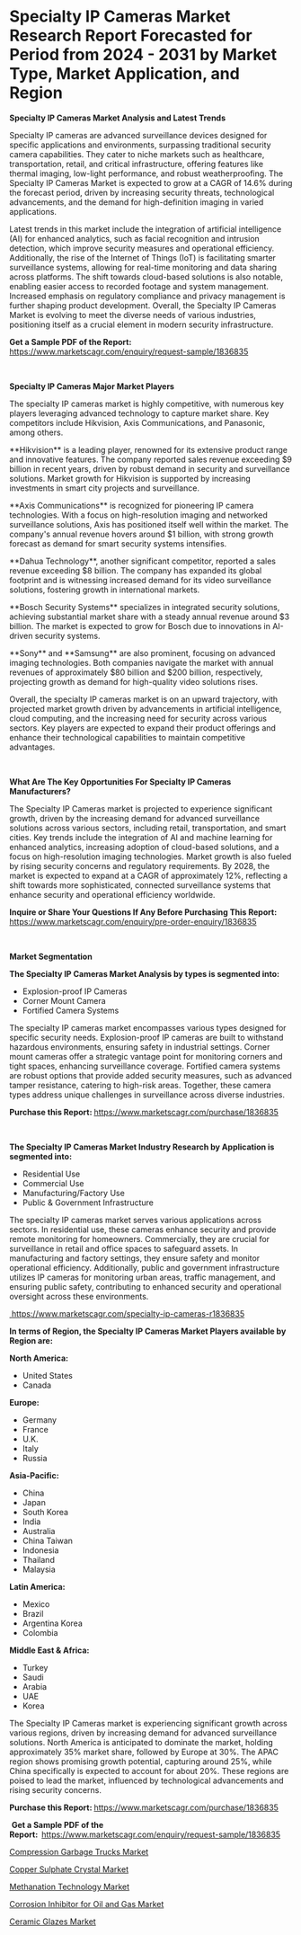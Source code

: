 <p><h1>Specialty IP Cameras Market Research Report Forecasted for Period from 2024 -  2031 by Market Type, Market Application, and Region</h1></p><p><strong>Specialty IP Cameras Market Analysis and Latest Trends</strong></p>
<p><p>Specialty IP cameras are advanced surveillance devices designed for specific applications and environments, surpassing traditional security camera capabilities. They cater to niche markets such as healthcare, transportation, retail, and critical infrastructure, offering features like thermal imaging, low-light performance, and robust weatherproofing. The Specialty IP Cameras Market is expected to grow at a CAGR of 14.6% during the forecast period, driven by increasing security threats, technological advancements, and the demand for high-definition imaging in varied applications. </p><p>Latest trends in this market include the integration of artificial intelligence (AI) for enhanced analytics, such as facial recognition and intrusion detection, which improve security measures and operational efficiency. Additionally, the rise of the Internet of Things (IoT) is facilitating smarter surveillance systems, allowing for real-time monitoring and data sharing across platforms. The shift towards cloud-based solutions is also notable, enabling easier access to recorded footage and system management. Increased emphasis on regulatory compliance and privacy management is further shaping product development. Overall, the Specialty IP Cameras Market is evolving to meet the diverse needs of various industries, positioning itself as a crucial element in modern security infrastructure.</p></p>
<p><strong>Get a Sample PDF of the Report:&nbsp;</strong> <a href="https://www.marketscagr.com/enquiry/request-sample/1836835?utm_campaign=1556&utm_medium=2&utm_source=Github&utm_content=ia&utm_term=16102024&utm_id=specialty-ip-cameras">https://www.marketscagr.com/enquiry/request-sample/1836835</a></p>
<p>&nbsp;</p>
<p><strong>Specialty IP Cameras Major Market Players</strong></p>
<p><p>The specialty IP cameras market is highly competitive, with numerous key players leveraging advanced technology to capture market share. Key competitors include Hikvision, Axis Communications, and Panasonic, among others.</p><p>**Hikvision** is a leading player, renowned for its extensive product range and innovative features. The company reported sales revenue exceeding $9 billion in recent years, driven by robust demand in security and surveillance solutions. Market growth for Hikvision is supported by increasing investments in smart city projects and surveillance.</p><p>**Axis Communications** is recognized for pioneering IP camera technologies. With a focus on high-resolution imaging and networked surveillance solutions, Axis has positioned itself well within the market. The company's annual revenue hovers around $1 billion, with strong growth forecast as demand for smart security systems intensifies.</p><p>**Dahua Technology**, another significant competitor, reported a sales revenue exceeding $8 billion. The company has expanded its global footprint and is witnessing increased demand for its video surveillance solutions, fostering growth in international markets.</p><p>**Bosch Security Systems** specializes in integrated security solutions, achieving substantial market share with a steady annual revenue around $3 billion. The market is expected to grow for Bosch due to innovations in AI-driven security systems.</p><p>**Sony** and **Samsung** are also prominent, focusing on advanced imaging technologies. Both companies navigate the market with annual revenues of approximately $80 billion and $200 billion, respectively, projecting growth as demand for high-quality video solutions rises.</p><p>Overall, the specialty IP cameras market is on an upward trajectory, with projected market growth driven by advancements in artificial intelligence, cloud computing, and the increasing need for security across various sectors. Key players are expected to expand their product offerings and enhance their technological capabilities to maintain competitive advantages.</p></p>
<p>&nbsp;</p>
<p><strong>What Are The Key Opportunities For Specialty IP Cameras Manufacturers?</strong></p>
<p><p>The Specialty IP Cameras market is projected to experience significant growth, driven by the increasing demand for advanced surveillance solutions across various sectors, including retail, transportation, and smart cities. Key trends include the integration of AI and machine learning for enhanced analytics, increasing adoption of cloud-based solutions, and a focus on high-resolution imaging technologies. Market growth is also fueled by rising security concerns and regulatory requirements. By 2028, the market is expected to expand at a CAGR of approximately 12%, reflecting a shift towards more sophisticated, connected surveillance systems that enhance security and operational efficiency worldwide.</p></p>
<p><strong>Inquire or Share Your Questions If Any Before Purchasing This Report:</strong> <a href="https://www.marketscagr.com/enquiry/pre-order-enquiry/1836835?utm_campaign=1556&utm_medium=2&utm_source=Github&utm_content=ia&utm_term=16102024&utm_id=specialty-ip-cameras">https://www.marketscagr.com/enquiry/pre-order-enquiry/1836835</a></p>
<p>&nbsp;</p>
<p><strong>Market Segmentation</strong></p>
<p><strong>The Specialty IP Cameras Market Analysis by types is segmented into:</strong></p>
<p><ul><li>Explosion-proof IP Cameras</li><li>Corner Mount Camera</li><li>Fortified Camera Systems</li></ul></p>
<p><p>The specialty IP cameras market encompasses various types designed for specific security needs. Explosion-proof IP cameras are built to withstand hazardous environments, ensuring safety in industrial settings. Corner mount cameras offer a strategic vantage point for monitoring corners and tight spaces, enhancing surveillance coverage. Fortified camera systems are robust options that provide added security measures, such as advanced tamper resistance, catering to high-risk areas. Together, these camera types address unique challenges in surveillance across diverse industries.</p></p>
<p><strong>Purchase this Report:&nbsp;</strong><a href="https://www.marketscagr.com/purchase/1836835?utm_campaign=1556&utm_medium=2&utm_source=Github&utm_content=ia&utm_term=16102024&utm_id=specialty-ip-cameras">https://www.marketscagr.com/purchase/1836835</a></p>
<p>&nbsp;</p>
<p><strong>The Specialty IP Cameras Market Industry Research by Application is segmented into:</strong></p>
<p><ul><li>Residential Use</li><li>Commercial Use</li><li>Manufacturing/Factory Use</li><li>Public & Government Infrastructure</li></ul></p>
<p><p>The specialty IP cameras market serves various applications across sectors. In residential use, these cameras enhance security and provide remote monitoring for homeowners. Commercially, they are crucial for surveillance in retail and office spaces to safeguard assets. In manufacturing and factory settings, they ensure safety and monitor operational efficiency. Additionally, public and government infrastructure utilizes IP cameras for monitoring urban areas, traffic management, and ensuring public safety, contributing to enhanced security and operational oversight across these environments.</p></p>
<p><a href="https://www.marketscagr.com/specialty-ip-cameras-r1836835?utm_campaign=1556&utm_medium=2&utm_source=Github&utm_content=ia&utm_term=16102024&utm_id=specialty-ip-cameras">&nbsp;https://www.marketscagr.com/specialty-ip-cameras-r1836835</a></p>
<p><strong>In terms of Region, the Specialty IP Cameras Market Players available by Region are:</strong></p>
<p>
    <p> <strong> North America: </strong>
        <ul>
            <li>United States</li>
            <li>Canada</li>
        </ul>
        </p> 
    <p> <strong> Europe: </strong>
        <ul>
            <li>Germany</li>
            <li>France</li>
            <li>U.K.</li>
            <li>Italy</li>
            <li>Russia</li>
        </ul>
        </p> 
    <p> <strong> Asia-Pacific: </strong>
        <ul>
            <li>China</li>
            <li>Japan</li>
            <li>South Korea</li>
            <li>India</li>
            <li>Australia</li>
            <li>China Taiwan</li>
            <li>Indonesia</li>
            <li>Thailand</li>
            <li>Malaysia</li>
        </ul>
        </p> 
    <p> <strong> Latin America: </strong>
        <ul>
            <li>Mexico</li>
            <li>Brazil</li>
            <li>Argentina Korea</li>
            <li>Colombia</li>
        </ul>
        </p> 
    <p> <strong> Middle East & Africa: </strong>
        <ul>
            <li>Turkey</li>
            <li>Saudi</li>
            <li>Arabia</li>
            <li>UAE</li>
            <li>Korea</li>
        </ul>
    </p>
    </p>
<p><p>The Specialty IP Cameras market is experiencing significant growth across various regions, driven by increasing demand for advanced surveillance solutions. North America is anticipated to dominate the market, holding approximately 35% market share, followed by Europe at 30%. The APAC region shows promising growth potential, capturing around 25%, while China specifically is expected to account for about 20%. These regions are poised to lead the market, influenced by technological advancements and rising security concerns.</p></p>
<p><strong>Purchase this Report: </strong><a href="https://www.marketscagr.com/purchase/1836835?utm_campaign=1556&utm_medium=2&utm_source=Github&utm_content=ia&utm_term=16102024&utm_id=specialty-ip-cameras">https://www.marketscagr.com/purchase/1836835</a></p>
<p>&nbsp;<strong>Get a Sample PDF of the Report:&nbsp;&nbsp;</strong><a href="https://www.marketscagr.com/enquiry/request-sample/1836835?utm_campaign=1556&utm_medium=2&utm_source=Github&utm_content=ia&utm_term=16102024&utm_id=specialty-ip-cameras">https://www.marketscagr.com/enquiry/request-sample/1836835</a></p>
<p><strong></strong></p>
<p><p><a href="https://github.com/FassouRP/Market-Research-Report-List-6/blob/main/compression-garbage-trucks-market.md?utm_campaign=1556&utm_medium=2&utm_source=Github&utm_content=ia&utm_term=16102024&utm_id=specialty-ip-cameras">Compression Garbage Trucks Market</a></p><p><a href="https://www.linkedin.com/pulse/investment-opportunities-copper-sulphate-crystal-sector-risk-gqpoc?utm_campaign=1556&utm_medium=2&utm_source=Github&utm_content=ia&utm_term=16102024&utm_id=specialty-ip-cameras">Copper Sulphate Crystal Market</a></p><p><a href="https://www.linkedin.com/pulse/navigating-global-methanation-technology-market-from-trends-qc7uc?utm_campaign=1556&utm_medium=2&utm_source=Github&utm_content=ia&utm_term=16102024&utm_id=specialty-ip-cameras">Methanation Technology Market</a></p><p><a href="https://www.linkedin.com/pulse/corrosion-inhibitor-oil-gas-market-global-regional-analysis-hye6e?utm_campaign=1556&utm_medium=2&utm_source=Github&utm_content=ia&utm_term=16102024&utm_id=specialty-ip-cameras">Corrosion Inhibitor for Oil and Gas Market</a></p><p><a href="https://www.linkedin.com/pulse/analyzing-global-ceramic-glazes-market-growth-prospects-future-dqyve?utm_campaign=1556&utm_medium=2&utm_source=Github&utm_content=ia&utm_term=16102024&utm_id=specialty-ip-cameras">Ceramic Glazes Market</a></p></p>